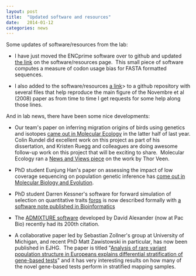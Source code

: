 ```yaml
---
layout: post
title:  "Updated software and resources"
date:   2014-01-12
categories: news
---
```


Some updates of software/resources from the lab:

* I have just moved the ENCprime software over to github and updated <a href="https://github.com/jnovembre/ENCprime">[the link]() on the software/resources page.  This small piece of software computes a measure of codon usage bias for FASTA formatted sequences.

* I also added to the software/resources [a link]("https://github.com/jnovembre/Novembre_etal_2008_misc")> to a github repository with several files that help reproduce the main figure of the Novembre et al (2008) paper as from time to time I get requests for some help along those lines.

And in lab news, there have been some nice developments:

* Our team's paper on inferring migration origins of birds using genetics and isotopes [came out in Molecular Ecology]("http://onlinelibrary.wiley.com/resolve/openurl?genre=article&amp;sid=nlm:pubmed&amp;issn=0962-1083&amp;date=2013&amp;volume=22&amp;issue=16&amp;spage=4163") in the latter half of last year. Colin Rundel did excellent work on this project as part of his dissertation, and Kristen Ruegg and colleagues are doing awesome follow-up work on this project that will be exciting to share.  Molecular Ecology ran a [News and Views piece](http://onlinelibrary.wiley.com/doi/10.1111/mec.12441/full) on the work by Thor Veen.

* PhD student Eunjung Han's paper on assessing the impact of low coverage sequencing on population genetic inference has <a href="http://mbe.oxfordjournals.org/cgi/pmidlookup?view=long&amp;pmid=24288159">come out in Molecular Biology and Evolution</a>.

* PhD student Darren Kessner's software for forward simulation of selection on quantitative traits [forqs]("https://bitbucket.org/dkessner/forqs") is now described formally with [a software note published in Bioinformatics]("http://bioinformatics.oxfordjournals.org/content/early/2013/12/27/bioinformatics.btt712.long")

* The <a href="http://www.genetics.ucla.edu/software/admixture/">ADMIXTURE software</a> developed by David Alexander (now at Pac Bio) recently had its 200th citation.

* A collaborative paper led by Sebastian Zollner's group at University of Michigan, and recent PhD Matt Zawistowski in particular, has now been published in EJHG.  The paper is titled "<a href="http://www.ncbi.nlm.nih.gov/pubmed/24398795">Analysis of rare variant population structure in Europeans explains differential stratification of gene-based tests</a>" and it has very interesting results on how many of the novel gene-based tests perform in stratified mapping samples.
